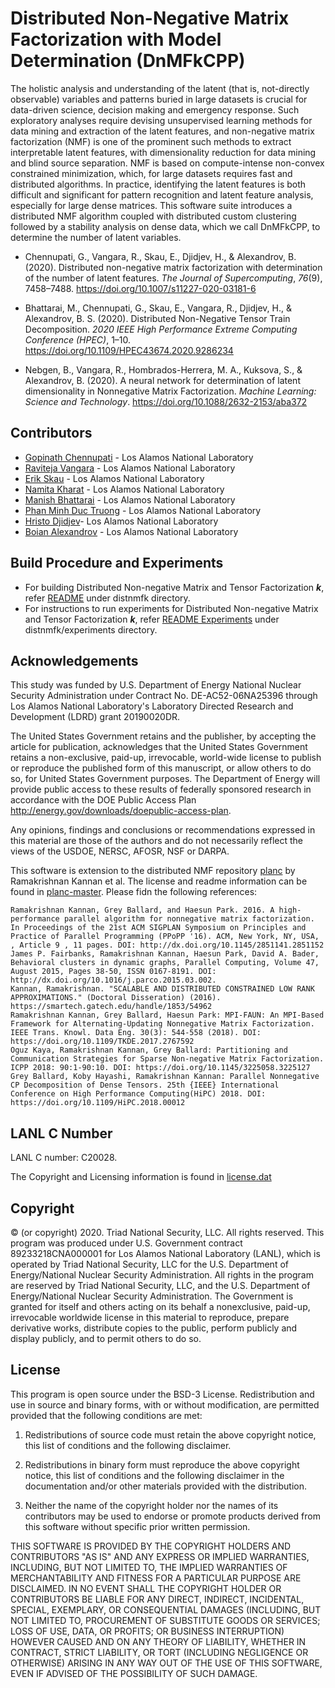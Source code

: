 # Distributed Non-Negative Matrix Factorization with Model Determination (DnMFkCPP)

The holistic analysis and understanding of the latent (that is, not-directly observable) variables and patterns buried in large datasets is crucial for data-driven science, decision making and emergency response. Such exploratory analyses require devising unsupervised learning methods for data mining and extraction of the latent features, and non-negative matrix factorization (NMF) is one of the prominent such methods to extract interpretable latent features, with dimensionality reduction for data mining and blind source separation. NMF is based on compute-intense non-convex constrained minimization, which, for large datasets requires fast and distributed algorithms. In practice, identifying the latent features is both difficult and significant for pattern recognition and latent feature analysis, especially for large dense matrices. This software suite introduces a distributed NMF algorithm coupled with distributed custom clustering followed by a stability analysis on dense data, which we call DnMFkCPP, to determine the number of latent variables. 



-  <div class="csl-entry">Chennupati, G., Vangara, R., Skau, E., Djidjev, H., &amp; Alexandrov, B. (2020). Distributed non-negative matrix factorization with determination of the number of latent features. <i>The Journal of Supercomputing</i>, <i>76</i>(9), 7458–7488. <a href="https://doi.org/10.1007/s11227-020-03181-6">https://doi.org/10.1007/s11227-020-03181-6</a></div>
  <span class="Z3988" title="url_ver=Z39.88-2004&amp;ctx_ver=Z39.88-2004&amp;rfr_id=info%3Asid%2Fzotero.org%3A2&amp;rft_id=info%3Adoi%2F10.1007%2Fs11227-020-03181-6&amp;rft_val_fmt=info%3Aofi%2Ffmt%3Akev%3Amtx%3Ajournal&amp;rft.genre=article&amp;rft.atitle=Distributed%20non-negative%20matrix%20factorization%20with%20determination%20of%20the%20number%20of%20latent%20features&amp;rft.jtitle=The%20Journal%20of%20Supercomputing&amp;rft.stitle=J%20Supercomput&amp;rft.volume=76&amp;rft.issue=9&amp;rft.aufirst=Gopinath&amp;rft.aulast=Chennupati&amp;rft.au=Gopinath%20Chennupati&amp;rft.au=Raviteja%20Vangara&amp;rft.au=Erik%20Skau&amp;rft.au=Hristo%20Djidjev&amp;rft.au=Boian%20Alexandrov&amp;rft.date=2020-09&amp;rft.pages=7458-7488&amp;rft.spage=7458&amp;rft.epage=7488&amp;rft.issn=0920-8542%2C%201573-0484&amp;rft.language=en"></span>
-  <div class="csl-entry">Bhattarai, M., Chennupati, G., Skau, E., Vangara, R., Djidjev, H., &amp; Alexandrov, B. S. (2020). Distributed Non-Negative Tensor Train Decomposition. <i>2020 IEEE High Performance Extreme Computing Conference (HPEC)</i>, 1–10. <a href="https://doi.org/10.1109/HPEC43674.2020.9286234">https://doi.org/10.1109/HPEC43674.2020.9286234</a></div>
  <span class="Z3988" title="url_ver=Z39.88-2004&amp;ctx_ver=Z39.88-2004&amp;rfr_id=info%3Asid%2Fzotero.org%3A2&amp;rft_id=info%3Adoi%2F10.1109%2FHPEC43674.2020.9286234&amp;rft_id=urn%3Aisbn%3A978-1-72819-219-2&amp;rft_val_fmt=info%3Aofi%2Ffmt%3Akev%3Amtx%3Abook&amp;rft.genre=proceeding&amp;rft.atitle=Distributed%20Non-Negative%20Tensor%20Train%20Decomposition&amp;rft.btitle=2020%20IEEE%20High%20Performance%20Extreme%20Computing%20Conference%20(HPEC)&amp;rft.place=Waltham%2C%20MA%2C%20USA&amp;rft.publisher=IEEE&amp;rft.aufirst=Manish&amp;rft.aulast=Bhattarai&amp;rft.au=Manish%20Bhattarai&amp;rft.au=Gopinath%20Chennupati&amp;rft.au=Erik%20Skau&amp;rft.au=Raviteja%20Vangara&amp;rft.au=Hristo%20Djidjev&amp;rft.au=Boian%20S.%20Alexandrov&amp;rft.date=2020-09-22&amp;rft.pages=1-10&amp;rft.spage=1&amp;rft.epage=10&amp;rft.isbn=978-1-72819-219-2&amp;rft.language=en"></span>
- <div class="csl-entry">Nebgen, B., Vangara, R., Hombrados-Herrera, M. A., Kuksova, S., &amp; Alexandrov, B. (2020). A neural network for determination of latent dimensionality in Nonnegative Matrix Factorization. <i>Machine Learning: Science and Technology</i>. <a href="https://doi.org/10.1088/2632-2153/aba372">https://doi.org/10.1088/2632-2153/aba372</a></div>
  <span class="Z3988" title="url_ver=Z39.88-2004&amp;ctx_ver=Z39.88-2004&amp;rfr_id=info%3Asid%2Fzotero.org%3A2&amp;rft_id=info%3Adoi%2F10.1088%2F2632-2153%2Faba372&amp;rft_val_fmt=info%3Aofi%2Ffmt%3Akev%3Amtx%3Ajournal&amp;rft.genre=article&amp;rft.atitle=A%20neural%20network%20for%20determination%20of%20latent%20dimensionality%20in%20Nonnegative%20Matrix%20Factorization&amp;rft.jtitle=Machine%20Learning%3A%20Science%20and%20Technology&amp;rft.stitle=Mach.%20Learn.%3A%20Sci.%20Technol.&amp;rft.aufirst=Benjamin&amp;rft.aulast=Nebgen&amp;rft.au=Benjamin%20Nebgen&amp;rft.au=Raviteja%20Vangara&amp;rft.au=Miguel%20A.%20Hombrados-Herrera&amp;rft.au=Svetlana%20Kuksova&amp;rft.au=Boian%20Alexandrov&amp;rft.date=2020-07-07&amp;rft.issn=2632-2153&amp;rft.language=en"></span>
  


## Contributors

* [Gopinath  Chennupati](mailto:gchennupati@lanl.gov) - Los Alamos National Laboratory
* [Raviteja Vangara](mailto:rvangara@lanl.gov) - Los Alamos National Laboratory
* [Erik Skau](mailto:ewskau@lanl.gov) - Los Alamos National Laboratory
* [Namita Kharat](mailto:namita@lanl.gov) - Los Alamos National Laboratory
* [Manish Bhattarai](mailto:ceodspspectrum@lanl.gov) - Los Alamos National Laboratory
* [Phan Minh Duc Truong](mailto:dptruong@lanl.gov) - Los Alamos National Laboratory
* [Hristo Djidjev](mailto:djidjev@lanl.gov)- Los Alamos National Laboratory
* [Boian Alexandrov](mailto:boian@lanl.gov) - Los Alamos National Laboratory

## Build Procedure and Experiments

* For building Distributed Non-negative Matrix and Tensor Factorization **_k_**,  refer [README](distnmfk/README.md) under distnmfk directory. 
* For instructions to run experiments for Distributed Non-negative Matrix and Tensor Factorization **_k_**,  refer [README Experiments](distnmfk/experiments/README_EXPS.md) under distnmfk/experiments directory.

## Acknowledgements
This study was funded by U.S. Department of Energy National Nuclear Security Administration under Contract No. DE-AC52-06NA25396 through Los Alamos National Laboratory's Laboratory Directed Research and Development (LDRD) grant 20190020DR.

The United States Government retains and the publisher, by accepting the article for publication, acknowledges that the United States Government retains a non-exclusive, paid-up, irrevocable, world-wide license to publish or reproduce the published form of this manuscript, or allow others to do so, for United States Government purposes. The Department of Energy will provide public access to these results of federally sponsored research in accordance with the DOE Public Access Plan http://energy.gov/downloads/doepublic-access-plan. 

Any opinions, findings and conclusions or recommendations expressed in this material are those of the authors and do not necessarily reflect the views of the USDOE, NERSC, AFOSR, NSF or DARPA.

This software is extension to the distributed NMF repository [planc](https://github.com/ramkikannan/planc) by Ramakrishnan Kannan et al. The license and readme information can be found in [planc-master](planc-master/). Please fidn the following references:


    Ramakrishnan Kannan, Grey Ballard, and Haesun Park. 2016. A high-performance parallel algorithm for nonnegative matrix factorization. In Proceedings of the 21st ACM SIGPLAN Symposium on Principles and Practice of Parallel Programming (PPoPP '16). ACM, New York, NY, USA, , Article 9 , 11 pages. DOI: http://dx.doi.org/10.1145/2851141.2851152
    James P. Fairbanks, Ramakrishnan Kannan, Haesun Park, David A. Bader, Behavioral clusters in dynamic graphs, Parallel Computing, Volume 47, August 2015, Pages 38-50, ISSN 0167-8191. DOI: http://dx.doi.org/10.1016/j.parco.2015.03.002.
    Kannan, Ramakrishnan. "SCALABLE AND DISTRIBUTED CONSTRAINED LOW RANK APPROXIMATIONS." (Doctoral Disseration) (2016). https://smartech.gatech.edu/handle/1853/54962
    Ramakrishnan Kannan, Grey Ballard, Haesun Park: MPI-FAUN: An MPI-Based Framework for Alternating-Updating Nonnegative Matrix Factorization. IEEE Trans. Knowl. Data Eng. 30(3): 544-558 (2018). DOI: https://doi.org/10.1109/TKDE.2017.2767592
    Oguz Kaya, Ramakrishnan Kannan, Grey Ballard: Partitioning and Communication Strategies for Sparse Non-negative Matrix Factorization. ICPP 2018: 90:1-90:10. DOI: https://doi.org/10.1145/3225058.3225127
    Grey Ballard, Koby Hayashi, Ramakrishnan Kannan: Parallel Nonnegative CP Decomposition of Dense Tensors. 25th {IEEE} International Conference on High Performance Computing(HiPC) 2018. DOI: https://doi.org/10.1109/HiPC.2018.00012



## LANL C Number
LANL C number: C20028.
 
The Copyright and Licensing information is found in [license.dat](license.dat)
## Copyright
© (or copyright) 2020. Triad National Security, LLC. All rights reserved.
This program was produced under U.S. Government contract 89233218CNA000001 for Los Alamos National Laboratory (LANL), which is operated by Triad National Security, LLC for the U.S. 
Department of Energy/National Nuclear Security Administration. All rights in the program are reserved by Triad National Security, LLC, and the U.S. Department of Energy/National Nuclear Security Administration. The Government is granted for itself and others acting on its behalf a nonexclusive, paid-up, irrevocable worldwide license in this material to reproduce, prepare derivative works, distribute copies to the public, perform publicly and display publicly, and to permit others to do so.
## License
This program is open source under the BSD-3 License.
Redistribution and use in source and binary forms, with or without modification, are permitted provided that the following conditions are met:
1. Redistributions of source code must retain the above copyright notice, this list of conditions and the following disclaimer.
 
2. Redistributions in binary form must reproduce the above copyright notice, this list of conditions and the following disclaimer in the documentation and/or other materials provided with the distribution.
 
3. Neither the name of the copyright holder nor the names of its contributors may be used to endorse or promote products derived from this software without specific prior written permission.

THIS SOFTWARE IS PROVIDED BY THE COPYRIGHT HOLDERS AND CONTRIBUTORS "AS IS" AND ANY EXPRESS OR IMPLIED WARRANTIES, INCLUDING, BUT NOT LIMITED TO, THE IMPLIED WARRANTIES OF MERCHANTABILITY AND FITNESS FOR A PARTICULAR PURPOSE ARE DISCLAIMED. IN NO EVENT SHALL THE COPYRIGHT HOLDER OR CONTRIBUTORS BE LIABLE FOR ANY DIRECT, INDIRECT, INCIDENTAL, SPECIAL, EXEMPLARY, OR CONSEQUENTIAL DAMAGES (INCLUDING, BUT NOT LIMITED TO, PROCUREMENT OF SUBSTITUTE GOODS OR SERVICES; LOSS OF USE, DATA, OR PROFITS; OR BUSINESS INTERRUPTION) HOWEVER CAUSED AND ON ANY THEORY OF LIABILITY, WHETHER IN CONTRACT, STRICT LIABILITY, OR TORT (INCLUDING NEGLIGENCE OR OTHERWISE) ARISING IN ANY WAY OUT OF THE USE OF THIS SOFTWARE, EVEN IF ADVISED OF THE POSSIBILITY OF SUCH DAMAGE.
